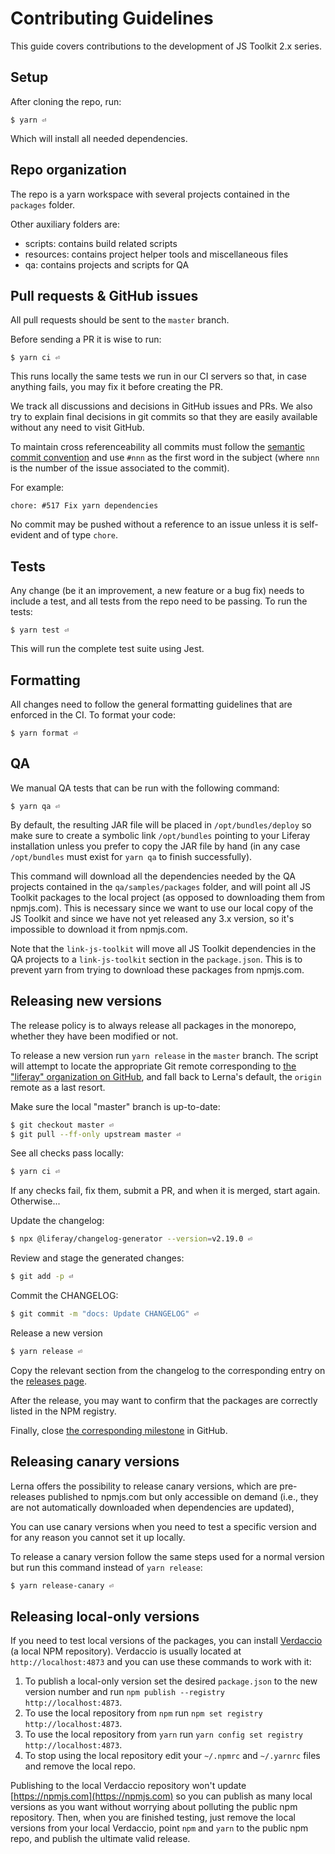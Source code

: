 # Contributing Guidelines

This guide covers contributions to the development of JS Toolkit 2.x series.

## Setup

After cloning the repo, run:

```shell
$ yarn ⏎
```

Which will install all needed dependencies.

## Repo organization

The repo is a yarn workspace with several projects contained in the `packages` folder.

Other auxiliary folders are:

-   scripts: contains build related scripts
-   resources: contains project helper tools and miscellaneous files
-   qa: contains projects and scripts for QA

## Pull requests & GitHub issues

All pull requests should be sent to the `master` branch.

Before sending a PR it is wise to run:

```shell
$ yarn ci ⏎
```

This runs locally the same tests we run in our CI servers so that, in case anything fails, you may fix it before creating the PR.

We track all discussions and decisions in GitHub issues and PRs. We also try to explain final decisions in git commits so that they are easily available without any need to visit GitHub.

To maintain cross referenceability all commits must follow the [semantic commit convention](http://karma-runner.github.io/0.10/dev/git-commit-msg.html) and use `#nnn` as the first word in the subject (where `nnn` is the number of the issue associated to the commit).

For example:

```
chore: #517 Fix yarn dependencies
```

No commit may be pushed without a reference to an issue unless it is self-evident and of type `chore`.

## Tests

Any change (be it an improvement, a new feature or a bug fix) needs to include a test, and all tests from the repo need to be passing. To run the tests:

```shell
$ yarn test ⏎
```

This will run the complete test suite using Jest.

## Formatting

All changes need to follow the general formatting guidelines that are enforced in the CI. To format your code:

```shell
$ yarn format ⏎
```

## QA

We manual QA tests that can be run with the following command:

```shell
$ yarn qa ⏎
```

By default, the resulting JAR file will be placed in `/opt/bundles/deploy` so make sure to create a symbolic link `/opt/bundles` pointing to your Liferay installation unless you prefer to copy the JAR file by hand (in any case `/opt/bundles` must exist for `yarn qa` to finish successfully).

This command will download all the dependencies needed by the QA projects contained in the `qa/samples/packages` folder, and will point all JS Toolkit packages to the local project (as opposed to downloading them from npmjs.com). This is necessary since we want to use our local copy of the JS Toolkit and since we have not yet released any 3.x version, so it's impossible to download it from npmjs.com.

Note that the `link-js-toolkit` will move all JS Toolkit dependencies in the QA projects to a `link-js-toolkit` section in the `package.json`. This is to prevent yarn from trying to download these packages from npmjs.com.

## Releasing new versions

The release policy is to always release all packages in the monorepo, whether they have been modified or not.

To release a new version run `yarn release` in the `master` branch. The script will attempt to locate the appropriate Git remote corresponding to [the "liferay" organization on GitHub](https://github.com/liferay), and fall back to Lerna's default, the `origin` remote as a last resort.

Make sure the local "master" branch is up-to-date:

```sh
$ git checkout master ⏎
$ git pull --ff-only upstream master ⏎
```

See all checks pass locally:

```sh
$ yarn ci ⏎
```

If any checks fail, fix them, submit a PR, and when it is merged, start again. Otherwise...

Update the changelog:

```sh
$ npx @liferay/changelog-generator --version=v2.19.0 ⏎
```

Review and stage the generated changes:

```sh
$ git add -p ⏎
```

Commit the CHANGELOG:

```sh
$ git commit -m "docs: Update CHANGELOG" ⏎
```

Release a new version

```sh
$ yarn release ⏎
```

Copy the relevant section from the changelog to the corresponding entry on the [releases page](https://github.com/liferay/liferay-js-toolkit/releases).

After the release, you may want to confirm that the packages are correctly listed in the NPM registry.

Finally, close [the corresponding milestone](https://github.com/liferay/liferay-js-toolkit/milestones) in GitHub.

## Releasing canary versions

Lerna offers the possibility to release canary versions, which are pre-releases published to npmjs.com but only accessible on demand (i.e., they are not automatically downloaded when dependencies are updated),

You can use canary versions when you need to test a specific version and for any reason you cannot set it up locally.

To release a canary version follow the same steps used for a normal version but run this command instead of `yarn release`:

```sh
$ yarn release-canary ⏎
```

## Releasing local-only versions

If you need to test local versions of the packages, you can install [Verdaccio](https://verdaccio.org) (a local NPM repository). Verdaccio is usually located at `http://localhost:4873` and you can use these commands to work with it:

1. To publish a local-only version set the desired `package.json` to the new version number and run `npm publish --registry http://localhost:4873`.
2. To use the local repository from `npm` run `npm set registry http://localhost:4873`.
3. To use the local repository from `yarn` run `yarn config set registry http://localhost:4873`.
4. To stop using the local repository edit your `~/.npmrc` and `~/.yarnrc` files and remove the local repo.

Publishing to the local Verdaccio repository won't update [https://npmjs.com](https://npmjs.com) so you can publish as many local versions as you want without worrying about polluting the public npm repository. Then, when you are finished testing, just remove the local versions from your local Verdaccio, point `npm` and `yarn` to the public npm repo, and publish the ultimate valid release.

